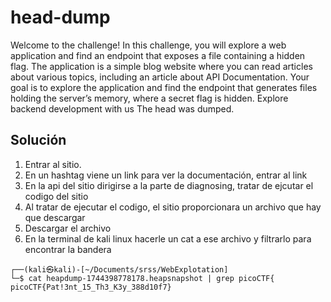 # head-dump
Welcome to the challenge! In this challenge, you will explore a web application and find an endpoint that exposes a file containing a hidden flag. The application is a simple blog website where you can read articles about various topics, including an article about API Documentation. Your goal is to explore the application and find the endpoint that generates files holding the server’s memory, where a secret flag is hidden.
Explore backend development with us
The head was dumped.

## Solución
1. Entrar al sitio.
2. En un hashtag viene un link para ver la documentación, entrar al link
3. En la api del sitio dirigirse a la parte de diagnosing, tratar de ejcutar el codigo del sitio
4. Al tratar de ejecutar el codigo, el sitio proporcionara un archivo que hay que descargar
5. Descargar el archivo
6. En la terminal de kali linux hacerle un cat a ese archivo y filtrarlo para encontrar la bandera
```
┌──(kali㉿kali)-[~/Documents/srss/WebExplotation]
└─$ cat heapdump-1744398778178.heapsnapshot | grep picoCTF{
picoCTF{Pat!3nt_15_Th3_K3y_388d10f7}

```

